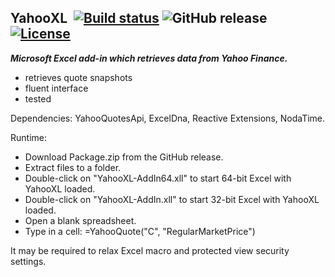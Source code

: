 ## YahooXL&nbsp;&nbsp;[![Build status](https://ci.appveyor.com/api/projects/status/v4f5vb2g4uom43qp?svg=true)](https://ci.appveyor.com/project/dshe/yahooxl) ![GitHub release](https://img.shields.io/github/v/release/dshe/YahooXL) [![License](https://img.shields.io/badge/license-Apache%202.0-7755BB.svg)](https://opensource.org/licenses/Apache-2.0)

***Microsoft Excel add-in which retrieves data from Yahoo Finance.***

- retrieves quote snapshots
- fluent interface
- tested

Dependencies: YahooQuotesApi, ExcelDna, Reactive Extensions, NodaTime.

Runtime: 
  - Download Package.zip from the GitHub release. 
  - Extract files to a folder.
  - Double-click on "YahooXL-AddIn64.xll" to start 64-bit Excel with YahooXL loaded.
  - Double-click on "YahooXL-AddIn.xll" to start 32-bit Excel with YahooXL loaded.
  - Open a blank spreadsheet.
  - Type in a cell: =YahooQuote("C", "RegularMarketPrice")
  
  It may be required to relax Excel macro and protected view security settings.

